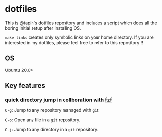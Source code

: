 # dotfiles

This is @tapih's dotfiles repository and includes a script which does all the boring initial setup after installing OS.

`make links` creates only symbolic links on your home directory.
If you are interested in my dotfiles, please feel free to refer to this repository !!

## OS

Ubuntu 20.04

## Key features

### quick directory jump in collboration with [fzf](https://github.com/junegunn/fzf)

`C-g`: Jump to any repository managed with `git`

`C-o`: Open any file in a `git` repository.

`C-j`: Jump to any directory in a `git` repository.
